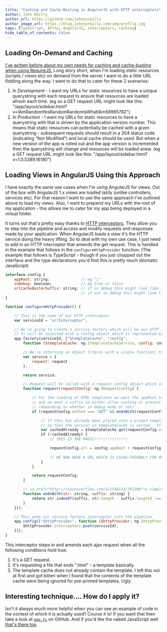```yaml
---
title: "Caching and Cache-Busting in AngularJS with HTTP interceptors"
author: John Reilly
author_url: https://github.com/johnnyreilly
author_image_url: https://blog.johnnyreilly.com/img/profile.jpg
tags: [TypeScript, $http, AngularJS, interceptors, caching]
hide_table_of_contents: false
---
```

## Loading On-Demand and Caching

 [I've written before about my own needs for caching and cache-busting when using RequireJS.](<http://icanmakethiswork.blogspot.com/2014/03/caching-and-cache-busting-with-requirejs.html>) Long story short, when I'm loading *static* resources (scripts / views etc) on demand from the server I want to do a little URL fiddling along the way. I want to do that to cater for these 2 scenarios:

1. *In Development* \- I want my URLs for static resources to have a unique querystring with each request to ensure that resources are loaded afresh each time. (eg so a GET request URL might look like this: "/app/layout/sidebar.html?v=IAmRandomYesRandomRandomIsWhatIAm58965782")
2. *In Production* \- I want my URLs for static resources to have a querystring with that is driven by the application version number. This means that static resources can potentially be cached with a given querystring - subsequent requests should result in a 304 status code (indicating “Not Modified”) and local cache should be used. But when a new version of the app is rolled out and the app version is incremented then the querystring will change and resources will be loaded anew. (eg a GET request URL might look like this: "/app/layout/sidebar.html?v=1.0.5389.16180")

<!-- -->

## Loading Views in AngularJS Using this Approach

I have exactly the same use cases when I'm using AngularJS for views. Out of the box with AngularJS 1.x views are loaded lazily (unlike controllers, services etc). For that reason I want to use the same approach I've outlined above to load my views. Also, I want to prepend my URLs with the root of my application - this allows me to cater for my app being deployed in a virtual folder.

It turns out that's pretty easy thanks to [HTTP interceptors](<https://docs.angularjs.org/api/ng/service/$http#interceptors>). They allow you to step into the pipeline and access and modify requests and responses made by your application. When AngularJS loads a view it's the HTTP service doing the heavy lifting. So to deal with my own use case, I just need to add in an HTTP interceptor that amends the get request. This is handled in the example that follows in the `configureHttpProvider` function: (The example that follows is TypeScript - though if you just chopped out the interface and the type declarations you'd find this is pretty much idiomatic JavaScript)

```js
interface config {
    appRoot: string;              // eg "/"
    inDebug: boolean;             // eg true or false
    urlCacheBusterSuffix: string; // if in debug this might look like this: "v=1412608547047", 
                                  // if not in debug this might look like this: "v=1.0.5389.16180"
}

function configureHttpProvider() {

    // This is the name of our HTTP interceptor 
    var serviceId = "urlInterceptor"; 

    // We're going to create a service factory which will be our HTTP interceptor
    // It will be injected with a config object which is represented by the config interface above
    app.factory(serviceId, ["$templateCache", "config", 
        function ($templateCache: ng.ITemplateCacheService, config: config) {

        // We're returning an object literal with a single function; the "request" function
        var service = {
            request: request
        };

        return service;

        // Request will be called with a request config object which includes the URL which we will amend
        function request(requestConfig: ng.IRequestConfig) {

            // For the loading of HTML templates we want the appRoot to be prefixed to the path
            // and we want a suffix to either allow caching or prevent caching 
            // (depending on whether in debug mode or not)
            if (requestConfig.method === "GET" && endsWith(requestConfig.url, ".html")) {

                // If this has already been placed into a primed template cache then we should leave the URL as is
                // so that the version in templateCache is served.  If we tweak the URL then it will not be found
                var cachedAlready = $templateCache.get(requestConfig.url);
                if (!cachedAlready) {
                    // THIS IS THE MAGIC!!!!!!!!!!!!!!!

                    requestConfig.url = config.appRoot + requestConfig.url + config.urlCacheBusterSuffix;
                
                    // WE NOW HAVE A URL WHICH IS CACHE-FRIENDLY FOR OUR PURPOSES - REJOICE!!!!!!!!!!!
                }
            }

            return requestConfig;
        }

        // <a href="http://stackoverflow.com/a/2548133/761388">a simple JavaScript string "endswith" implementation</a>
        function endsWith(str: string, suffix: string) {
            return str.indexOf(suffix, str.length - suffix.length) !== -1;
        }
    }]);

    // This adds our service factory interceptor into the pipeline
    app.config(["$httpProvider", function ($httpProvider: ng.IHttpProvider) {
        $httpProvider.interceptors.push(serviceId);
    }]);
}
```

This interceptor steps in and amends each ajax request when all the following conditions hold true:

1. It's a GET request.
2. It's requesting a file that ends ".html" - a template basically.
3. The template cache does not already contain the template. I left this out at first and got bitten when I found that the contents of the template cache were being ignored for pre-primed templates. Ugly.

<!-- -->

## Interesting technique.... How do I apply it?

Isn't it always much more helpful when you can see an example of code in the context of which it is actually used? Course it is! If you want that then take a look at [`app.ts`](<https://github.com/johnnyreilly/Proverb/blob/master/Proverb.Web/app/app.ts>) on GitHub. And if you'd like the naked JavaScript well [that's there too](<https://github.com/johnnyreilly/Proverb/blob/master/Proverb.Web/app/app.js>).


